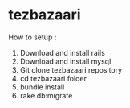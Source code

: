 # tezbazaari


How to setup :

1) Download and install rails
2) Download and install mysql
3) Git clone tezbazaari repository
4) cd tezbazaari folder
5) bundle install
6) rake db:migrate
